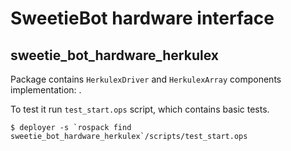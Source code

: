 SweetieBot hardware interface
=============================

sweetie_bot_hardware_herkulex
-----------------------------
Package contains `HerkulexDriver` and `HerkulexArray` components implementation: [](https://gitlab.com/sweetie-bot/sweetie_doc/wikis/components-herkulex-alt).

To test it run `test_start.ops` script, which contains basic tests.

    $ deployer -s `rospack find sweetie_bot_hardware_herkulex`/scripts/test_start.ops

